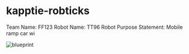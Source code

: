 # kapptie-robticks

Team Name: FF123
Robot Name: TT96
Robot Purpose Statement: Mobile ramp car wi


![blueprint](blob:chrome-untrusted://media-app/1ffe5737-57d3-4f81-a426-0a8391de0919)
